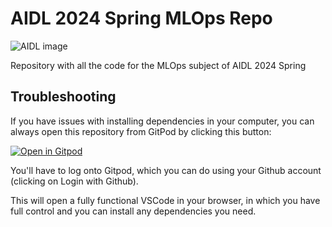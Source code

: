 # AIDL 2024 Spring MLOps Repo
![AIDL image](https://i.imgur.com/ZFIpK6y.png)

Repository with all the code for the MLOps subject of AIDL 2024 Spring

## Troubleshooting

If you have issues with installing dependencies in your computer, you can always open this repository from GitPod by clicking this button:

[![Open in Gitpod](https://gitpod.io/button/open-in-gitpod.svg)](https://gitpod.io/#https://github.com/upcschool-ai/aidl-2024-spring-mlops/)

You'll have to log onto Gitpod, which you can do using your Github account (clicking on Login with Github).

This will open a fully functional VSCode in your browser, in which you have full control and you can install any dependencies you need.
